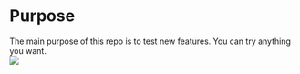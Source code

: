 # Purpose

The main purpose of this repo is to test new features. You can try anything you want.<br>
<img src="https://github-readme-stats.vercel.app/api/top-langs/?username=Yaethwe">
